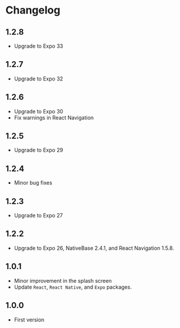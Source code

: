 # Changelog

## 1.2.8
* Upgrade to Expo 33

## 1.2.7
* Upgrade to Expo 32

## 1.2.6
* Upgrade to Expo 30
* Fix warnings in React Navigation

## 1.2.5
* Upgrade to Expo 29

## 1.2.4
* Minor bug fixes

## 1.2.3
* Upgrade to Expo 27

## 1.2.2
* Upgrade to Expo 26, NativeBase 2.4.1, and React Navigation 1.5.8.

## 1.0.1
* Minor improvement in the splash screen
* Update `React`, `React Native`, and `Expo` packages.

## 1.0.0
* First version
